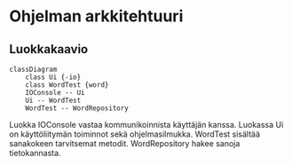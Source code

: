 # Ohjelman arkkitehtuuri

## Luokkakaavio

```mermaid
classDiagram
    class Ui {-io}
    class WordTest {word}
    IOConsole -- Ui
    Ui -- WordTest
    WordTest -- WordRepository
```

Luokka IOConsole vastaa kommunikoinnista käyttäjän kanssa. Luokassa Ui on käyttöliitymän toiminnot sekä ohjelmasilmukka. WordTest sisältää sanakokeen tarvitsemat metodit. WordRepository hakee sanoja tietokannasta.
